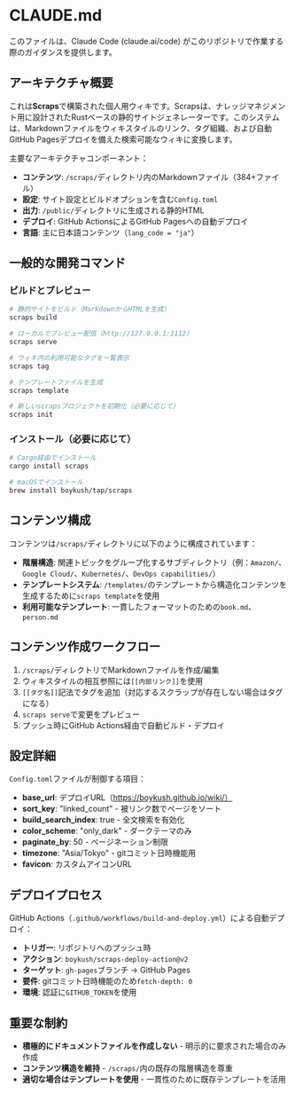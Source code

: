 # CLAUDE.md

このファイルは、Claude Code (claude.ai/code) がこのリポジトリで作業する際のガイダンスを提供します。

## アーキテクチャ概要

これは**Scraps**で構築された個人用ウィキです。Scrapsは、ナレッジマネジメント用に設計されたRustベースの静的サイトジェネレーターです。このシステムは、Markdownファイルをウィキスタイルのリンク、タグ組織、および自動GitHub Pagesデプロイを備えた検索可能なウィキに変換します。

主要なアーキテクチャコンポーネント：
- **コンテンツ**: `/scraps/`ディレクトリ内のMarkdownファイル（384+ファイル）
- **設定**: サイト設定とビルドオプションを含む`Config.toml`
- **出力**: `/public/`ディレクトリに生成される静的HTML
- **デプロイ**: GitHub ActionsによるGitHub Pagesへの自動デプロイ
- **言語**: 主に日本語コンテンツ（`lang_code = "ja"`）

## 一般的な開発コマンド

### ビルドとプレビュー
```bash
# 静的サイトをビルド（MarkdownからHTMLを生成）
scraps build

# ローカルでプレビュー配信（http://127.0.0.1:1112）
scraps serve

# ウィキ内の利用可能なタグを一覧表示
scraps tag

# テンプレートファイルを生成
scraps template

# 新しいscrapsプロジェクトを初期化（必要に応じて）
scraps init
```

### インストール（必要に応じて）
```bash
# Cargo経由でインストール
cargo install scraps

# macOSでインストール
brew install boykush/tap/scraps
```

## コンテンツ構成

コンテンツは`/scraps/`ディレクトリに以下のように構成されています：
- **階層構造**: 関連トピックをグループ化するサブディレクトリ（例：`Amazon/`、`Google Cloud/`、`Kubernetes/`、`DevOps capabilities/`）
- **テンプレートシステム**: `/templates/`のテンプレートから構造化コンテンツを生成するために`scraps template`を使用
- **利用可能なテンプレート**: 一貫したフォーマットのための`book.md`、`person.md`

## コンテンツ作成ワークフロー

1. `/scraps/`ディレクトリでMarkdownファイルを作成/編集
2. ウィキスタイルの相互参照には`[[内部リンク]]`を使用
3. `[[タグ名]]`記法でタグを追加（対応するスクラップが存在しない場合はタグになる）
4. `scraps serve`で変更をプレビュー
5. プッシュ時にGitHub Actions経由で自動ビルド・デプロイ

## 設定詳細

`Config.toml`ファイルが制御する項目：
- **base_url**: デプロイURL（https://boykush.github.io/wiki/）
- **sort_key**: "linked_count" - 被リンク数でページをソート
- **build_search_index**: true - 全文検索を有効化
- **color_scheme**: "only_dark" - ダークテーマのみ
- **paginate_by**: 50 - ページネーション制限
- **timezone**: "Asia/Tokyo" - gitコミット日時機能用
- **favicon**: カスタムアイコンURL

## デプロイプロセス

GitHub Actions（`.github/workflows/build-and-deploy.yml`）による自動デプロイ：
- **トリガー**: リポジトリへのプッシュ時
- **アクション**: `boykush/scraps-deploy-action@v2`
- **ターゲット**: `gh-pages`ブランチ → GitHub Pages
- **要件**: gitコミット日時機能のため`fetch-depth: 0`
- **環境**: 認証に`GITHUB_TOKEN`を使用

## 重要な制約

- **積極的にドキュメントファイルを作成しない** - 明示的に要求された場合のみ作成
- **コンテンツ構造を維持** - `/scraps/`内の既存の階層構造を尊重
- **適切な場合はテンプレートを使用** - 一貫性のために既存テンプレートを活用